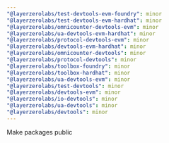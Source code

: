 ```yaml
---
"@layerzerolabs/test-devtools-evm-foundry": minor
"@layerzerolabs/test-devtools-evm-hardhat": minor
"@layerzerolabs/omnicounter-devtools-evm": minor
"@layerzerolabs/ua-devtools-evm-hardhat": minor
"@layerzerolabs/protocol-devtools-evm": minor
"@layerzerolabs/devtools-evm-hardhat": minor
"@layerzerolabs/omnicounter-devtools": minor
"@layerzerolabs/protocol-devtools": minor
"@layerzerolabs/toolbox-foundry": minor
"@layerzerolabs/toolbox-hardhat": minor
"@layerzerolabs/ua-devtools-evm": minor
"@layerzerolabs/test-devtools": minor
"@layerzerolabs/devtools-evm": minor
"@layerzerolabs/io-devtools": minor
"@layerzerolabs/ua-devtools": minor
"@layerzerolabs/devtools": minor
---
```


Make packages public
